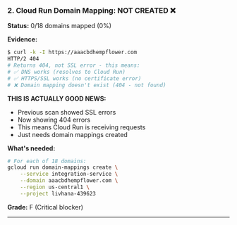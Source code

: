 ### 2. Cloud Run Domain Mapping: NOT CREATED ❌

**Status:** 0/18 domains mapped (0%)

**Evidence:**
```bash
$ curl -k -I https://aaacbdhempflower.com
HTTP/2 404
# Returns 404, not SSL error - this means:
# ✅ DNS works (resolves to Cloud Run)
# ✅ HTTPS/SSL works (no certificate error)
# ❌ Domain mapping doesn't exist (404 - not found)
```

**THIS IS ACTUALLY GOOD NEWS:**
- Previous scan showed SSL errors
- Now showing 404 errors
- This means Cloud Run is receiving requests
- Just needs domain mappings created

**What's needed:**
```bash
# For each of 18 domains:
gcloud run domain-mappings create \
    --service integration-service \
    --domain aaacbdhempflower.com \
    --region us-central1 \
    --project livhana-439623
```

**Grade:** F (Critical blocker)

---
